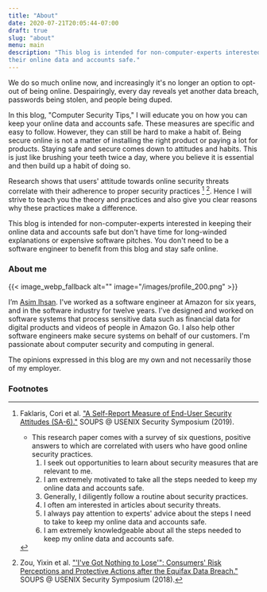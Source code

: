 ```yaml
---
title: "About"
date: 2020-07-21T20:05:44-07:00
draft: true
slug: "about"
menu: main
description: "This blog is intended for non-computer-experts interested in keeping
their online data and accounts safe."
---
```


We do so much online now, and increasingly it's no longer an option to opt-out
of being online. Despairingly, every day reveals yet another data breach,
passwords being stolen, and people being duped.

In this blog, "Computer Security Tips," I will educate you on how you can keep
your online data and accounts safe. These measures are specific and easy to
follow. However, they can still be hard to make a habit of. Being secure online
is not a matter of installing the right product or paying a lot for products.
Staying safe and secure comes down to attitudes and habits. This is just like
brushing your teeth twice a day, where you believe it is essential and then
build up a habit of doing so.

Research shows that users' attitude towards online security threats correlate
with their adherence to proper security practices [^1] [^2]. Hence I will strive
to teach you the theory and practices and also give you clear reasons why these
practices make a difference.

This blog is intended for non-computer-experts interested in keeping
their online data and accounts safe but don't have time for long-winded
explanations or expensive software pitches. You don't need to be a software
engineer to benefit from this blog and stay safe online.

### About me

{{< image_webp_fallback alt="" image="/images/profile_200.png" >}}

I’m [Asim Ihsan](https://asim.ihsan.io). I've worked as a software engineer at
Amazon for six years, and in the software industry for twelve years. I’ve
designed and worked on software systems that process sensitive data such as
financial data for digital products and videos of people in Amazon Go. I also
help other software engineers make secure systems on behalf of our customers.
I'm passionate about computer security and computing in general.

The opinions expressed in this blog are my own and not necessarily those of my employer.

### Footnotes

[^1]: Faklaris, Cori et al. ["A Self-Report Measure of End-User Security Attitudes (SA-6)."](https://www.usenix.org/system/files/soups2019-faklaris.pdf) SOUPS @ USENIX Security Symposium (2019).

    -   This research paper comes with a survey of six questions, positive answers to which are correlated with users who
    have good online security practices.
        1.   I seek out opportunities to learn about security measures that are relevant to me.
        2.   I am extremely motivated to take all the steps needed to keep my online data and accounts safe.
        3.   Generally, I diligently follow a routine about security practices.
        4.   I often am interested in articles about security threats.
        5.   I always pay attention to experts' advice about the steps I need to take to keep my online data and accounts safe.
        6.   I am extremely knowledgeable about all the steps needed to keep my online data and accounts safe.

[^2]: Zou, Yixin et al. ["'I've Got Nothing to Lose'": Consumers' Risk Perceptions and Protective Actions after the Equifax Data Breach."](https://www.usenix.org/system/files/conference/soups2018/soups2018-zou.pdf) SOUPS @ USENIX Security Symposium (2018).

